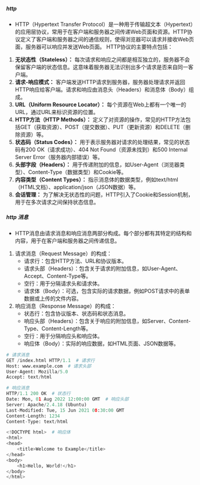 ##### http
- HTTP（Hypertext Transfer Protocol）是一种用于传输超文本（Hypertext）的应用层协议，常用于在客户端和服务器之间传递Web页面和资源。HTTP协议定义了客户端和服务器之间的通信规则，使得浏览器可以请求并接收Web页面，服务器可以响应并发送Web页面。
HTTP协议的主要特点包括：
1. **无状态性（Stateless）：** 每次请求和响应之间都是相互独立的，服务器不会保留客户端的状态信息。这意味着服务器无法识别出多个请求是否来自同一客户端。
2. **请求-响应模式：** 客户端发送HTTP请求到服务器，服务器处理请求并返回HTTP响应给客户端。请求和响应由消息头（Headers）和消息体（Body）组成。
3. **URL（Uniform Resource Locator）：** 每个资源在Web上都有一个唯一的URL，通过URL来标识资源的位置。
4. **HTTP方法（HTTP Methods）：** 定义了对资源的操作，常见的HTTP方法包括GET（获取资源）、POST（提交数据）、PUT（更新资源）和DELETE（删除资源）等。
5. **状态码（Status Codes）：** 用于表示服务器对请求的处理结果，常见的状态码有200 OK（请求成功）、404 Not Found（资源未找到）和500 Internal Server Error（服务器内部错误）等。
6. **头部字段（Headers）：** 用于传递附加的信息，如User-Agent（浏览器类型）、Content-Type（数据类型）和Cookie等。
7. **内容类型（Content Types）：** 指示消息体的数据类型，例如text/html（HTML文档）、application/json（JSON数据）等。
8. **会话管理：** 为了解决无状态性的问题，HTTP引入了Cookie和Session机制，用于在多次请求之间保持状态信息。
##### http 消息
- HTTP消息由请求消息和响应消息两部分构成。每个部分都有其特定的结构和内容，用于在客户端和服务器之间传递信息。
1. 请求消息（Request Message）的构成：
    - 请求行：包含HTTP方法、URL和协议版本。
    - 请求头部（Headers）：包含关于请求的附加信息，如User-Agent、Accept、Content-Type等。
    - 空行：用于分隔请求头和请求体。
    - 请求体（Body）：可选，包含实际的请求数据，例如POST请求中的表单数据或上传的文件内容。
2. 响应消息（Response Message）的构成：
    - 状态行：包含协议版本、状态码和状态消息。
    - 响应头部（Headers）：包含关于响应的附加信息，如Server、Content-Type、Content-Length等。
    - 空行：用于分隔响应头和响应体。
    - 响应体（Body）：实际的响应数据，如HTML页面、JSON数据等。
```python
# 请求消息
GET /index.html HTTP/1.1  # 请求行
Host: www.example.com  # 请求头部
User-Agent: Mozilla/5.0  
Accept: text/html  

# 响应消息
HTTP/1.1 200 OK  # 状态行
Date: Mon, 01 Aug 2022 12:00:00 GMT  # 响应头部
Server: Apache/2.4.18 (Ubuntu)  
Last-Modified: Tue, 15 Jun 2021 08:30:00 GMT  
Content-Length: 1234  
Content-Type: text/html  

<!DOCTYPE html>  # 响应体
<html>
<head>
    <title>Welcome to Example</title>
</head>
<body>
    <h1>Hello, World!</h1>
</body>
</html>

```
